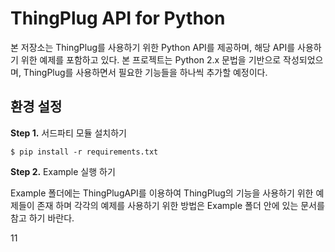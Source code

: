 # ThingPlug API for Python

본 저장소는 ThingPlug를 사용하기 위한 Python API를 제공하며, 해당 API를 사용하기 위한 예제를 포함하고 있다.
본 프로젝트는 Python 2.x 문법을 기반으로 작성되었으며, ThingPlug를 사용하면서 필요한 기능들을 하나씩 추가할 예정이다.


## 환경 설정

**Step 1.** 서드파티 모듈 설치하기
```
$ pip install -r requirements.txt
```
**Step 2.** Example 실행 하기

Example 폴더에는 ThingPlugAPI를 이용하여 ThingPlug의 기능을 사용하기 위한 예제들이 존재 하며 각각의 예제를 사용하기 위한 방법은 Example 폴더 안에 있는 문서를 참고 하기 바란다.


11
